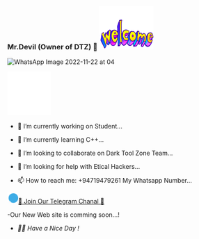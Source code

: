 ### Mr.Devil (Owner of DTZ) 👋   <img src= "https://github.com/MrDTZ/mrDTZ/blob/main/welcome-colorful-text.gif" width="125" height="100" />


![WhatsApp Image 2022-11-22 at 04](https://user-images.githubusercontent.com/118705843/203276722-a75b0e01-d202-4b28-819d-cf3f2bfd18ee.jpg)
<p>

  
<img src= "https://github.com/MrDTZ/mrDTZ/blob/main/bloodbros-error.gif" width="100" height="100" /> 
  
- 🔭 I’m currently working on Student... 
  
-  🌱 I’m currently learning C++...
  
- 👯 I’m looking to collaborate on Dark Tool Zone Team...
  
- 🤔 I’m looking for help with Etical Hackers... 
  
- 📫 How to reach me: +94719479261 My Whatsapp Number...
  </p>


 <img src= "https://github.com/MrDTZ/mrDTZ/blob/main/telegram.gif" width="25" height="25" />[🐉 Join Our Telegram Chanal 🐉](https://t.me/Etical_Hacking_official)


-Our New Web site is comming soon...!


- *_🙋‍♂️ Have a Nice Day !_*
